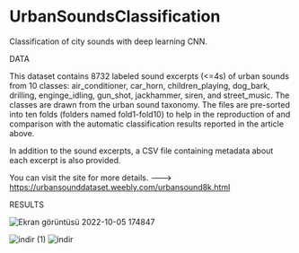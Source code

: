 # UrbanSoundsClassification
Classification of city sounds with deep learning CNN.

DATA

This dataset contains 8732 labeled sound excerpts (<=4s) of urban sounds from 10 classes: air_conditioner, car_horn, children_playing, dog_bark, drilling, enginge_idling, gun_shot, jackhammer, siren, and street_music. The classes are drawn from the urban sound taxonomy.
The files are pre-sorted into ten folds (folders named fold1-fold10) to help in the reproduction of and comparison with the automatic classification results reported in the article above.

In addition to the sound excerpts, a CSV file containing metadata about each excerpt is also provided.

You can visit the site for more details. --->  https://urbansounddataset.weebly.com/urbansound8k.html


RESULTS


![Ekran görüntüsü 2022-10-05 174847](https://user-images.githubusercontent.com/58533563/194091109-72e1b636-0b99-499a-b411-07e184cf27bc.jpg)

![indir (1)](https://user-images.githubusercontent.com/58533563/194091138-a438ef55-33da-4b61-932b-11273b3173d6.png)
![indir](https://user-images.githubusercontent.com/58533563/194091151-88e423f0-685f-4a6f-8716-180c46da71ef.png)
